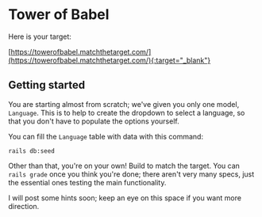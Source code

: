 # Tower of Babel

Here is your target:

[https://towerofbabel.matchthetarget.com/](https://towerofbabel.matchthetarget.com/){:target="_blank"}

## Getting started

You are starting almost from scratch; we've given you only one model, `Language`. This is to help to create the dropdown to select a language, so that you don't have to populate the options yourself.

You can fill the `Language` table with data with this command:

```
rails db:seed
```

Other than that, you're on your own! Build to match the target. You can `rails grade` once you think you're done; there aren't very many specs, just the essential ones testing the main functionality.

I will post some hints soon; keep an eye on this space if you want more direction.
